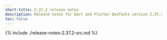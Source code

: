```yaml
---
short-title: 2.37.2 release notes
description: Release notes for Dart and Flutter DevTools version 2.37.2.
toc: false
---
```


{% include ./release-notes-2.37.2-src.md %}
